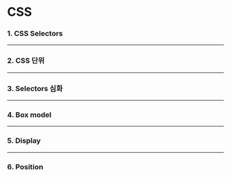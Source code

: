 # CSS

### 1. CSS Selectors

---

### 2. CSS 단위

---

### 3. Selectors 심화

---

### 4. Box model

---

### 5. Display

---

### 6. Position

